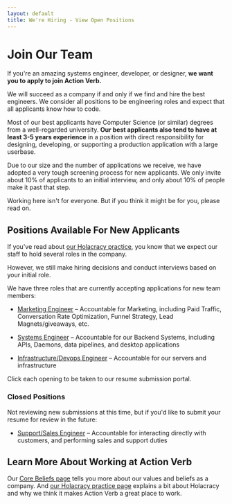 ```yaml
---
layout: default
title: We're Hiring - View Open Positions
---
```


# Join Our Team

If you're an amazing systems engineer, developer, or designer, **we want
you to apply to join Action Verb.**

We will succeed as a company if and only if we find and hire the best
engineers.  We consider all positions to be engineering roles and expect
that all applicants know how to code.

Most of our best applicants have Computer Science (or similar) degrees
from a well-regarded university.  **Our best applicants also tend
to have at least 3-5 years experience** in a position with direct
responsibility for designing, developing, or supporting a production
application with a large userbase.

Due to our size and the number of applications we receive, we have
adopted a very tough screening process for new applicants.  We only
invite about 10% of applicants to an initial interview, and only about
10% of people make it past that step.

Working here isn't for everyone.  But if you think it might be for you,
please read on.


## Positions Available For New Applicants

If you've read about [our Holacracy practice](/holacracy), you know that
we expect our staff to hold several roles in the company.

However, we still make hiring decisions and conduct interviews
based on your initial role.

We have three roles that are currently accepting applications for new team members:

 * <a
 href="http://actionverb.applytojob.com/apply/Rp1yGctWDi/B2B-SaaS-VP-Of-Marketing"
 target="_blank">Marketing Engineer</a> &ndash; Accountable for
 Marketing, including Paid Traffic, Conversation Rate Optimization,
 Funnel Strategy, Lead Magnets/giveaways, etc.

 * <a href="http://actionverb.applytojob.com/apply/XewrZe/" target="_blank">Systems Engineer</a> &ndash; Accountable for our Backend Systems, including APIs, Daemons, data pipelines, and desktop applications
 * <a
 href="http://actionverb.applytojob.com/apply/cFydMsuRwy/DevOpsSysadmin-Engineer" target="_blank">Infrastructure/Devops Engineer</a> &ndash; Accountable for our servers and infrastructure

Click each opening to be taken to our resume submission portal.


### Closed Positions

Not reviewing new submissions at this time, but if you'd like to submit
your resume for review in the future:

 * <a href="http://actionverb.applytojob.com/apply/b9YTLViLIw/" target="_blank">Support/Sales Engineer</a> &ndash; Accountable for interacting directly with customers, and performing sales and support duties


## Learn More About Working at Action Verb

Our [Core Beliefs page](/core-beliefs) tells you more about our values
and beliefs as a company.  And [our Holacracy practice page](/holacracy)
explains a bit about Holacracy and why we think it makes Action Verb a
great place to work.
